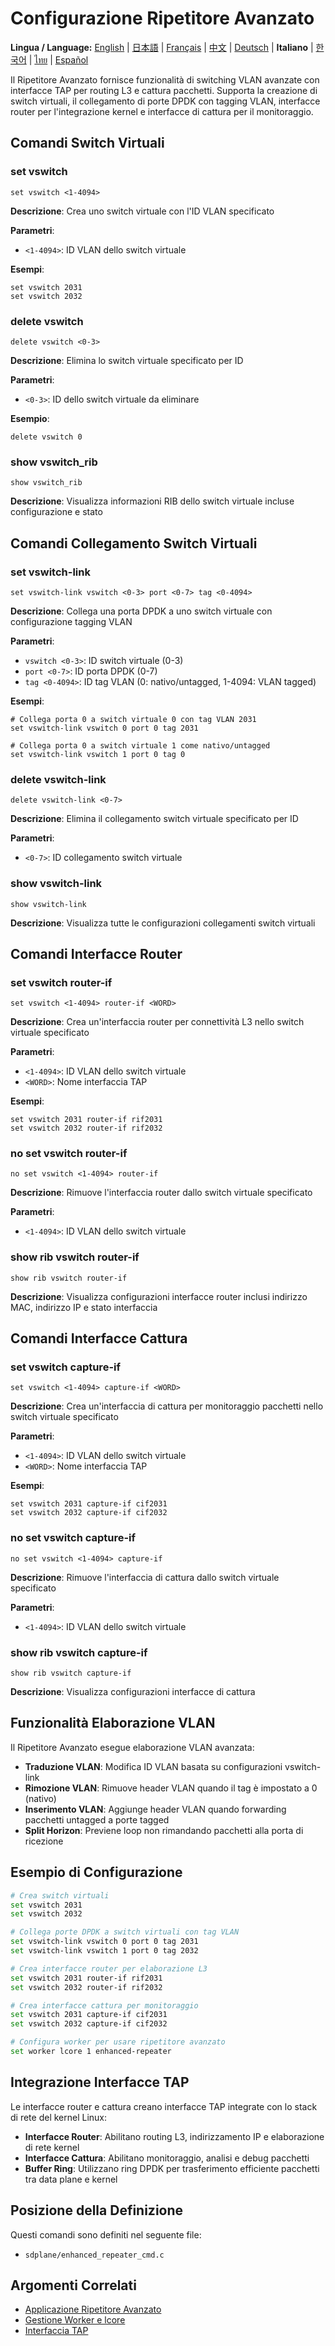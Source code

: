 # Configurazione Ripetitore Avanzato

**Lingua / Language:** [English](../en/enhanced-repeater.md) | [日本語](../ja/enhanced-repeater.md) | [Français](../fr/enhanced-repeater.md) | [中文](../zh/enhanced-repeater.md) | [Deutsch](../de/enhanced-repeater.md) | **Italiano** | [한국어](../ko/enhanced-repeater.md) | [ไทย](../th/enhanced-repeater.md) | [Español](../es/enhanced-repeater.md)

Il Ripetitore Avanzato fornisce funzionalità di switching VLAN avanzate con interfacce TAP per routing L3 e cattura pacchetti. Supporta la creazione di switch virtuali, il collegamento di porte DPDK con tagging VLAN, interfacce router per l'integrazione kernel e interfacce di cattura per il monitoraggio.

## Comandi Switch Virtuali

### set vswitch
```
set vswitch <1-4094>
```
**Descrizione**: Crea uno switch virtuale con l'ID VLAN specificato

**Parametri**:
- `<1-4094>`: ID VLAN dello switch virtuale

**Esempi**:
```
set vswitch 2031
set vswitch 2032
```

### delete vswitch
```
delete vswitch <0-3>
```
**Descrizione**: Elimina lo switch virtuale specificato per ID

**Parametri**:
- `<0-3>`: ID dello switch virtuale da eliminare

**Esempio**:
```
delete vswitch 0
```

### show vswitch_rib
```
show vswitch_rib
```
**Descrizione**: Visualizza informazioni RIB dello switch virtuale incluse configurazione e stato

## Comandi Collegamento Switch Virtuali

### set vswitch-link
```
set vswitch-link vswitch <0-3> port <0-7> tag <0-4094>
```
**Descrizione**: Collega una porta DPDK a uno switch virtuale con configurazione tagging VLAN

**Parametri**:
- `vswitch <0-3>`: ID switch virtuale (0-3)
- `port <0-7>`: ID porta DPDK (0-7)  
- `tag <0-4094>`: ID tag VLAN (0: nativo/untagged, 1-4094: VLAN tagged)

**Esempi**:
```
# Collega porta 0 a switch virtuale 0 con tag VLAN 2031
set vswitch-link vswitch 0 port 0 tag 2031

# Collega porta 0 a switch virtuale 1 come nativo/untagged
set vswitch-link vswitch 1 port 0 tag 0
```

### delete vswitch-link
```
delete vswitch-link <0-7>
```
**Descrizione**: Elimina il collegamento switch virtuale specificato per ID

**Parametri**:
- `<0-7>`: ID collegamento switch virtuale

### show vswitch-link
```
show vswitch-link
```
**Descrizione**: Visualizza tutte le configurazioni collegamenti switch virtuali

## Comandi Interfacce Router

### set vswitch router-if
```
set vswitch <1-4094> router-if <WORD>
```
**Descrizione**: Crea un'interfaccia router per connettività L3 nello switch virtuale specificato

**Parametri**:
- `<1-4094>`: ID VLAN dello switch virtuale
- `<WORD>`: Nome interfaccia TAP

**Esempi**:
```
set vswitch 2031 router-if rif2031
set vswitch 2032 router-if rif2032
```

### no set vswitch router-if
```
no set vswitch <1-4094> router-if
```
**Descrizione**: Rimuove l'interfaccia router dallo switch virtuale specificato

**Parametri**:
- `<1-4094>`: ID VLAN dello switch virtuale

### show rib vswitch router-if
```
show rib vswitch router-if
```
**Descrizione**: Visualizza configurazioni interfacce router inclusi indirizzo MAC, indirizzo IP e stato interfaccia

## Comandi Interfacce Cattura

### set vswitch capture-if
```
set vswitch <1-4094> capture-if <WORD>
```
**Descrizione**: Crea un'interfaccia di cattura per monitoraggio pacchetti nello switch virtuale specificato

**Parametri**:
- `<1-4094>`: ID VLAN dello switch virtuale
- `<WORD>`: Nome interfaccia TAP

**Esempi**:
```
set vswitch 2031 capture-if cif2031
set vswitch 2032 capture-if cif2032
```

### no set vswitch capture-if
```
no set vswitch <1-4094> capture-if
```
**Descrizione**: Rimuove l'interfaccia di cattura dallo switch virtuale specificato

**Parametri**:
- `<1-4094>`: ID VLAN dello switch virtuale

### show rib vswitch capture-if
```
show rib vswitch capture-if
```
**Descrizione**: Visualizza configurazioni interfacce di cattura

## Funzionalità Elaborazione VLAN

Il Ripetitore Avanzato esegue elaborazione VLAN avanzata:

- **Traduzione VLAN**: Modifica ID VLAN basata su configurazioni vswitch-link
- **Rimozione VLAN**: Rimuove header VLAN quando il tag è impostato a 0 (nativo)  
- **Inserimento VLAN**: Aggiunge header VLAN quando forwarding pacchetti untagged a porte tagged
- **Split Horizon**: Previene loop non rimandando pacchetti alla porta di ricezione

## Esempio di Configurazione

```bash
# Crea switch virtuali
set vswitch 2031
set vswitch 2032

# Collega porte DPDK a switch virtuali con tag VLAN
set vswitch-link vswitch 0 port 0 tag 2031
set vswitch-link vswitch 1 port 0 tag 2032

# Crea interfacce router per elaborazione L3
set vswitch 2031 router-if rif2031
set vswitch 2032 router-if rif2032

# Crea interfacce cattura per monitoraggio
set vswitch 2031 capture-if cif2031
set vswitch 2032 capture-if cif2032

# Configura worker per usare ripetitore avanzato
set worker lcore 1 enhanced-repeater
```

## Integrazione Interfacce TAP

Le interfacce router e cattura creano interfacce TAP integrate con lo stack di rete del kernel Linux:

- **Interfacce Router**: Abilitano routing L3, indirizzamento IP e elaborazione di rete kernel
- **Interfacce Cattura**: Abilitano monitoraggio, analisi e debug pacchetti
- **Buffer Ring**: Utilizzano ring DPDK per trasferimento efficiente pacchetti tra data plane e kernel

## Posizione della Definizione

Questi comandi sono definiti nel seguente file:
- `sdplane/enhanced_repeater_cmd.c`

## Argomenti Correlati

- [Applicazione Ripetitore Avanzato](enhanced-repeater-application.md)
- [Gestione Worker e lcore](worker-lcore-thread-management.md)
- [Interfaccia TAP](tap-interface.md)